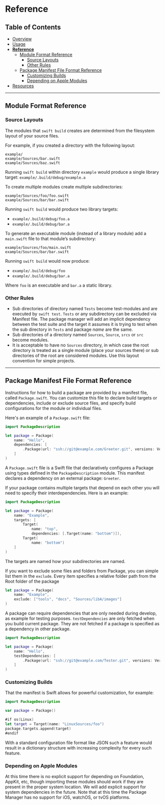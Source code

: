 # Reference

## Table of Contents

* [Overview](README.md)
* [Usage](Usage.md)
* [**Reference**](Reference.md)
  * [Module Format Reference](#module-format-reference)
    * [Source Layouts](#source-layouts)
    * [Other Rules](#other-rules)
  * [Package Manifest File Format Reference](#package-manifest-file-format-reference)
    * [Customizing Builds](#customizing-builds)
    * [Depending on Apple Modules](#depending-on-apple-modules)
* [Resources](Resources.md)

---

## Module Format Reference

### Source Layouts

The modules that `swift build` creates are determined from the filesystem layout of your source files.

For example, if you created a directory with the following layout:

    example/
    example/Sources/bar.swift
    example/Sources/baz.swift

Running `swift build` within directory `example` would produce a single library target: `example/.build/debug/example.a`

To create multiple modules create multiple subdirectories:

    example/Sources/foo/foo.swift
    example/Sources/bar/bar.swift

Running `swift build` would produce two library targets:

* `example/.build/debug/foo.a`
* `example/.build/debug/bar.a`

To generate an executable module (instead of a library module) add a `main.swift` file to that module’s subdirectory:

    example/Sources/foo/main.swift
    example/Sources/bar/bar.swift

Running `swift build` would now produce:

* `example/.build/debug/foo`
* `example/.build/debug/bar.a`

Where `foo` is an executable and `bar.a` a static library.

### Other Rules

* Sub directories of directory named `Tests` become test-modules and are executed by `swift test`. `Tests` or any subdirectory can be excluded via Manifest file. The package manager will add an implicit dependency between the test suite and the target it assumes it is trying to test when the sub directory in `Tests` and package *name* are the same.
* Sub directories of a directory named `Sources`, `Source`, `srcs` or `src` become modules.
* It is acceptable to have no `Sources` directory, in which case the root directory is treated as a single module (place your sources there) or sub directories of the root are considered modules. Use this layout convention for simple projects.

---

## Package Manifest File Format Reference

Instructions for how to build a package are provided by a manifest file, called `Package.swift`. You can customize this file to declare build targets or dependencies, include or exclude source files, and specify build configurations for the module or individual files.

Here's an example of a `Package.swift` file:

```swift
import PackageDescription

let package = Package(
    name: "Hello",
    dependencies: [
        .Package(url: "ssh://git@example.com/Greeter.git", versions: Version(1,0,0)..<Version(2,0,0)),
    ]
)
```

A `Package.swift` file is a Swift file that declaratively configures a Package using types defined in the `PackageDescription` module. This manifest declares a dependency on an external package: `Greeter`.

If your package contains multiple targets that depend on each other you will need to specify their interdependencies. Here is an example:

```swift
import PackageDescription

let package = Package(
    name: "Example",
    targets: [
        Target(
            name: "top",
            dependencies: [.Target(name: "bottom")]),
        Target(
            name: "bottom")
    ]
)
```

The targets are named how your subdirectories are named.

If you want to exclude some files and folders from Package, you can simple list them in the `exclude`. Every item specifies a relative folder path from the Root folder of the package

```swift
let package = Package(
    name: "Example",
    exclude: ["tools", "docs", "Sources/libA/images"]
)
```

A package can require dependencies that are only needed during develop, as example for testing purposes. `testDependencies` are only fetched  when you build current package. They are not fetched if a package is specified as a dependency in other package.

```swift
import PackageDescription

let package = Package(
    name: "Hello",
    testDependencies: [
        .Package(url: "ssh://git@example.com/Tester.git", versions: Version(1,0,0)..<Version(2,0,0)),
    ]
)
```

### Customizing Builds

That the manifest is Swift allows for powerful customization, for example:

```swift
import PackageDescription

var package = Package()

#if os(Linux)
let target = Target(name: "LinuxSources/foo")
package.targets.append(target)
#endif
```

With a standard configuration file format like JSON such a feature would result in a dictionary structure with increasing complexity for every such feature.

### Depending on Apple Modules

At this time there is no explicit support for depending on Foundation, AppKit, etc, though importing these modules should work if they are present in the proper system location. We will add explicit support for system dependencies in the future. Note that at this time the Package Manager has no support for iOS, watchOS, or tvOS platforms.


